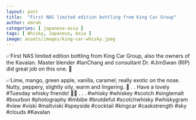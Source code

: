 ```yaml
---
layout: post
title:  "First NAS limited edition bottling from King Car Group"
author: emrah
categories: [ japanese-asia ]
tags: [ Whisky, Japanese, Asia ]
image: assets/images/king-car-whisky.jpeg
---
```


✅First NAS limited edition bottling from King Car Group, also the owners of the Kavalan. 
Master blender #IanChang and consultant Dr. #JimSwan (RIP) did great job on this one. 👊

✅Lime, mango, green apple, vanilla, caramel; really exotic on the nose. Nutty, peppery, slightly oily, warm and lingering. 🥃
.
.
Have a lovely #Tuesday whisky friends! 🥃🥃
.
.
.
#whisky #whiskey #scotch #singlemalt #bourbon #photography #imbibe #brutdefut #scotchwhisky #whiskygram #view #viski #maltviski #speyside #cocktail #kingcar #caskstrength #sky #clouds #Kavalan